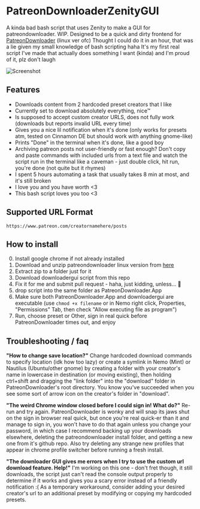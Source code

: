 # PatreonDownloaderZenityGUI
A kinda bad bash script that uses Zenity to make a GUI for patreondownloader. WIP.
Designed to be a quick and dirty frontend for [PatreonDownloader](https://github.com/AlexCSDev/PatreonDownloader) (linux ver ofc) 
Thought I could do it in an hour, that was a lie given my small knowledge of bash scripting haha
It's my first real script I've made that actually does something I want (kinda) and I'm proud of it, plz don't laugh

![Screenshot](https://files.catbox.moe/it4pyc.png)

## Features 
* Downloads content from 2 hardcoded preset creators that I like
* Currently set to download absolutely everything, nice™
* Is supposed to accept custom creator URLS, does not fully work (downloads but reports invalid URL every time)
* Gives you a nice lil notification when it's done (only works for presets atm, tested on Cinnamon DE but should work with anything gnome-like)
* Prints "Done" in the terminal when it's done, like a good boy
* Archiving patreon posts not user-friendly or fast enough? Don't copy and paste commands with included urls from a text file and watch the script run in the terminal like a caveman - just double click, hit run, you're done (not quite but it rhymes) 
* I spent 5 hours automating a task that usually takes 8 min at most, and it's still broken
* I love you and you have worth <3
* This bash script loves you too <3

## Supported URL Format
`https://www.patreon.com/creatornamehere/posts`

## How to install
0. Install google chrome if not already installed
1. Download and unzip patreondownloader linux version from [here](https://github.com/AlexCSDev/PatreonDownloader/releases)
2. Extract zip to a folder just for it
3. Download downloadergui script from this repo
4. Fix it for me and submit pull request - haha, just kidding, unless... 👀
5. drop script into the same folder as PatreonDownloader.App
6. Make sure both PatreonDownloader.App and downloadergui are executable (use `chmod +x filename` or in Nemo right click, Properties, "Permissions" Tab, then check "Allow executing file as program") 
7. Run, choose preset or Other, sign in real quick before PatreonDownloader times out, and enjoy

## Troubleshooting / faq
**"How to change save location?"**
Change hardcoded download commands to specify location (idk how too lazy) or create a symlink in Nemo (Mint) or Nautilus (Ubuntu/other gnome) by creating a folder with your creator's name in lowercase in destination (or moving existing), then holding ctrl+shift and dragging the "link folder" into the "download" folder in PatreonDownloader's root directory. You know you've succeeded when you see some sort of arrow icon on the creator's folder in "download". 

**"The weird Chrome window closed before I could sign in! What do?"**
Re-run and try again. PatreonDownloader is wonky and will snap its jaws shut on the sign in browser real quick, but once you're real quick-er than it and manage to sign in, you won't have to do that again unless you change your password, in which case I recommend backing up your downloads elsewhere, deleting the patreondownloader install folder, and getting a new one from it's github repo. Also try deleting any strange new profiles that appear in chrome profile switcher before running a fresh install. 

**"The downloader GUI gives me errors when I try to use the custom url download feature. Help!"**
I'm working on this one - don't fret though, it still downloads, the script just can't read the console output properly to determine if it works and gives you a scary error instead of a friendly notification :( As a temporary workaround, consider adding your desired creator's url to an additional preset by modifying or copying my hardcoded presets. 
